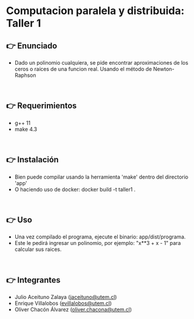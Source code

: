 # Computacion paralela y distribuida: Taller 1

## 👉 Enunciado
- Dado un polinomio cualquiera, se pide encontrar aproximaciones de los ceros o raíces de una funcion real. Usando el método de Newton-Raphson

<br>

## 👉 Requerimientos
- g++ 11
- make 4.3

<br>

## 👉 Instalación
- Bien puede compilar usando la herramienta 'make' dentro del directorio 'app'
- O haciendo uso de docker: docker build -t taller1 .

<br>

## 👉 Uso
- Una vez compilado el programa, ejecute el binario: app/dist/programa.
- Este le pedirá ingresar un polinomio, por ejemplo: "x\*\*3 + x - 1" para calcular sus raices.

<br>

## 👉 Integrantes
- Julio Aceituno Zalaya (jaceituno@utem.cl)
- Enrique Villalobos (evillalobos@utem.cl)
- Oliver Chacón Álvarez (oliver.chacona@utem.cl)

